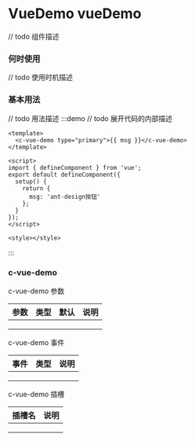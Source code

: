 # VueDemo vueDemo

// todo 组件描述

### 何时使用

// todo 使用时机描述

### 基本用法

// todo 用法描述
:::demo // todo 展开代码的内部描述

```vue
<template>
  <c-vue-demo type="primary">{{ msg }}</c-vue-demo>
</template>

<script>
import { defineComponent } from 'vue';
export default defineComponent({
  setup() {
    return {
      msg: 'ant-design按钮'
    };
  }
});
</script>

<style></style>
```

:::

### c-vue-demo

c-vue-demo 参数

| 参数 | 类型 | 默认 | 说明 |
| ---- | ---- | ---- | ---- |
|      |      |      |      |
|      |      |      |      |
|      |      |      |      |

c-vue-demo 事件

| 事件 | 类型 | 说明 |
| ---- | ---- | ---- |
|      |      |      |
|      |      |      |
|      |      |      |

c-vue-demo 插槽

| 插槽名 | 说明 |
| ------ | ---- |
|        |      |
|        |      |
|        |      |

